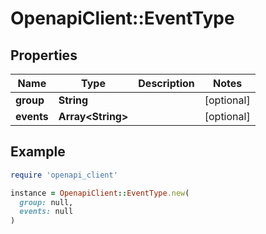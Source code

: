 # OpenapiClient::EventType

## Properties

| Name | Type | Description | Notes |
| ---- | ---- | ----------- | ----- |
| **group** | **String** |  | [optional] |
| **events** | **Array&lt;String&gt;** |  | [optional] |

## Example

```ruby
require 'openapi_client'

instance = OpenapiClient::EventType.new(
  group: null,
  events: null
)
```

